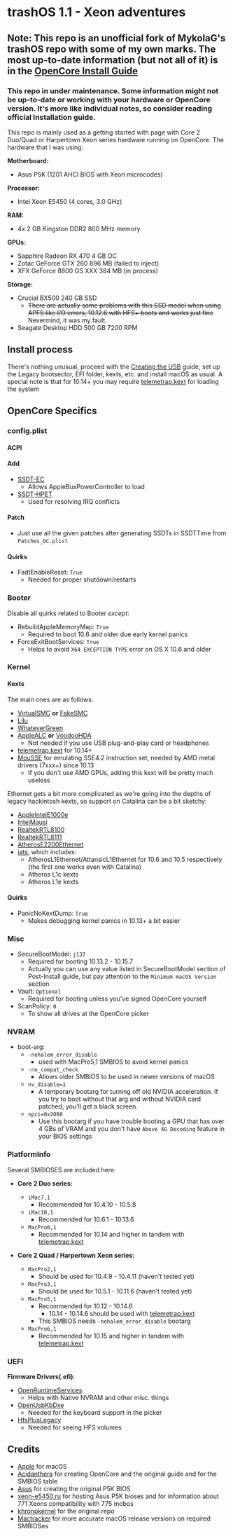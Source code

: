 # trashOS 1.1 - Xeon adventures

## Note: This repo is an unofficial fork of MykolaG's trashOS repo with some of my own marks. The most up-to-date information (but not all of it) is in the [OpenCore Install Guide](https://dortania.github.io/OpenCore-Install-Guide/)

### This repo in under maintenance. Some information might not be up-to-date or working with your hardware or OpenCore version. It's more like individual notes, so consider reading official  Installation guide.
This repo is mainly used as a getting started with page with Core 2 Duo/Quad or Harpertown Xeon series hardware running on OpenCore.
The hardware that I was using:

**Motherboard:**

- Asus P5K (1201 AHCI BIOS with Xeon microcodes)

**Processor:**

- Intel Xeon E5450 (4 cores, 3.0 GHz)

**RAM:**

- 4x 2 GB Kingston DDR2 800 MHz memory

**GPUs:**

- Sapphire Radeon RX 470 4 GB OC
- Zotac GeForce GTX 260 896 MB (failed to inject)
- XFX GeForce 8800 GS XXX 384 MB (in process)

**Storage:**

- Crucial BX500 240 GB SSD
	- ~~There are actually some problems with this SSD model when using APFS like I/O errors, 10.12.6 with HFS+ boots and works just fine~~ Nevermind, it was my fault.
- Seagate Desktop HDD 500 GB 7200 RPM
## Install process

There's nothing unusual, proceed with the [Creating the USB](https://dortania.github.io/OpenCore-Install-Guide/installer-guide/#creating-the-usb) guide, set up the Legacy bootsector, EFI folder, kexts, etc. and install macOS as usual.
A special note is that for 10.14+ you may require [telemetrap.kext](https://forums.macrumors.com/threads/mp3-1-others-sse-4-2-emulation-to-enable-amd-metal-driver.2206682/post-28447707) for loading the system

## OpenCore Specifics

### config.plist

#### ACPI


#### Add

* [SSDT-EC](https://dortania.github.io/Getting-Started-With-ACPI/Universal/ec-methods/ssdttime.html#fixing-embedded-controllers-ssdttime)
  * Allows AppleBusPowerController to load
* [SSDT-HPET](https://dortania.github.io/Getting-Started-With-ACPI/Universal/irq.html)
  * Used for resolving IRQ conflicts

#### Patch

* Just use all the given patches after generating SSDTs in SSDTTime from `Patches_OC.plist`

#### Quirks

* FadtEnableReset: `True`
   * Needed for proper shutdown/restarts

### Booter

Disable all quirks related to Booter *except*:

* RebuildAppleMemoryMap: `True`
  * Required to boot 10.6 and older due early kernel panics
* ForceExitBootServices: `True`
    * Helps to avoid `X64 EXCEPTION TYPE` error on OS X 10.6 and older

### Kernel

#### Kexts

The main ones are as follows:

* [VirtualSMC](https://github.com/acidanthera/VirtualSMC/releases) **or** [FakeSMC](https://bitbucket.org/RehabMan/os-x-fakesmc-kozlek/downloads/)
* [Lilu](https://github.com/acidanthera/Lilu/releases)
* [WhateverGreen](https://github.com/acidanthera/WhateverGreen/releases)
* [AppleALC](https://github.com/acidanthera/AppleALC/releases) **or** [VoodooHDA](https://sourceforge.net/projects/voodoohda/)
    * Not needed if you use USB plug-and-play card or headphones 
* [telemetrap.kext](https://forums.macrumors.com/threads/mp3-1-others-sse-4-2-emulation-to-enable-amd-metal-driver.2206682/post-28447707) for 10.14+
* [MouSSE](https://forums.macrumors.com/threads/mp3-1-others-sse-4-2-emulation-to-enable-amd-metal-driver.2206682/) for emulating SSE4.2 instruction set, needed by AMD metal drivers (7xxx+) since 10.13
    * If you don't use AMD GPUs, adding this kext will be pretty much useless

Ethernet gets a bit more complicated as we're going into the depths of legacy hackintosh kexts, so support on Catalina can be a bit sketchy:

* [AppleIntelE1000e](https://github.com/chris1111/AppleIntelE1000e/releases)
* [IntelMausi](https://github.com/acidanthera/IntelMausi/releases)
* [RealtekRTL8100](https://github.com/Mieze/RealtekRTL8100)
* [RealtekRTL8111](https://github.com/Mieze/RTL8111_driver_for_OS_X/releases)
* [AtherosE2200Ethernet](https://github.com/Mieze/AtherosE2200Ethernet/releases)
* [iats](https://code.google.com/archive/p/iats/downloads), which includes:
    * AtherosL1Ethernet/AttansicL1Ethernet for 10.6 and 10.5 respectively (the first one works even with Catalina)
    * Atheros L1c kexts
    * Atheros L1e kexts

#### Quirks

* PanicNoKextDump: `True`
  * Makes debugging kernel panics in 10.13+ a bit easier

### Misc

* SecureBootModel: `j137`
    * Required for booting 10.13.2 - 10.15.7
    * Actually you can use any value listed in SecureBootModel section of Post-Install guide, but pay attention to the `Minimum macOS Version` section
* Vault: `Optional`
   * Required for booting unless you've signed OpenCore yourself
* ScanPolicy: `0`
   * To show all drives at the OpenCore picker

### NVRAM

* boot-arg:
  * `-nehalem_error_disable`
     * used with MacPro5,1 SMBIOS to avoid kernel panics
  * `-no_compat_check`
     * Allows older SMBIOS to be used in newer versions of macOS
  * `nv_disable=1`
     * A temporary bootarg for turning off old NVIDIA acceleration. If you try to boot without that arg and without NVIDIA card patched, you'll get a black screen.
  * `npci=0x2000`
     * Use this bootarg if you have trouble booting a GPU that has over 4 GBs of VRAM and you don't have `Above 4G Decoding` feature in your BIOS settings

### PlatformInfo

Several SMBIOSES are included here:

* **Core 2 Duo series:**
    * `iMac7,1`
        * Recommended for 10.4.10 - 10.5.8
    * `iMac10,1`
        * Recommended for 10.6.1 - 10.13.6
    * `MacPro6,1`
        * Recommended for 10.14 and higher in tandem with [telemetrap.kext](https://forums.macrumors.com/posts/28447707) 

* **Core 2 Quad / Harpertown Xeon series:**
    * `MacPro2,1`
        * Should be used for 10.4.9 - 10.4.11 (haven't tested yet)
    * `MacPro3,1`
        * Should be used for 10.5.1 - 10.11.6 (haven't tested yet)
    * `MacPro5,1`
        * Recommended for 10.12 - 10.14.6
            * 10.14 - 10.14.6 should be used with [telemetrap.kext](https://forums.macrumors.com/posts/28447707) 
        * This SMBIOS needs `-nehalem_error_disable` bootarg
    * `MacPro6,1`
        * Recommended for 10.15 and higher in tandem with [telemetrap.kext](https://forums.macrumors.com/posts/28447707) 

### UEFI

**Firmware Drivers(.efi)**:

* [OpenRuntimeServices](https://github.com/acidanthera/OpenCorePkg/releases)
   * Helps with Native NVRAM and other misc. things
* [OpenUsbKbDxe](https://github.com/acidanthera/OpenCorePkg/releases)
   * Needed for the keyboard support in the picker
* [HfsPlusLegacy](https://github.com/acidanthera/OcBinaryData)
   * Needed for seeing HFS volumes

## Credits
- [Apple](https://www.apple.com/ru/) for macOS
- [Acidanthera](https://dortania.github.io/) for creating OpenCore and the original guide and for the SMBIOS table
- [Asus](https://www.asus.com/ru/) for creating the original P5K BIOS
- [xeon-e5450.ru](https://xeon-e5450.ru/socket-775/bios-asus/) for hosting Asus P5K bioses and for information about 771 Xeons compatibility with 775 mobos
- [khronokernel](https://github.com/khronokernel) for the original repo
- [Mactracker](https://mactracker.ca/) for more accurate macOS release versions on required SMBIOSes
